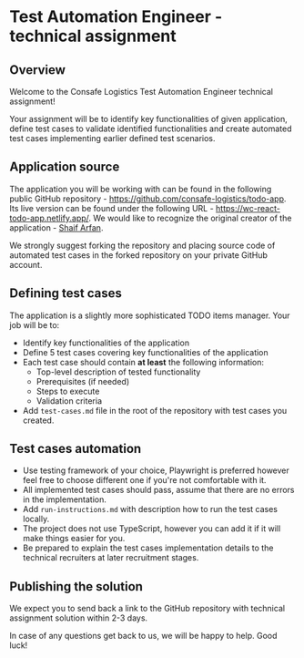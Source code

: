 # Test  Automation Engineer - technical assignment

## Overview

Welcome to the Consafe Logistics Test Automation Engineer technical assignment!

Your assignment will be to identify key functionalities of given application, define test cases to validate identified functionalities and create automated test cases implementing earlier defined test scenarios.

## Application source

The application you will be working with can be found in the following public GitHub repository - https://github.com/consafe-logistics/todo-app. Its live version can be found under the following URL - https://wc-react-todo-app.netlify.app/. We would like to recognize the original creator of the application - [Shaif Arfan](https://github.com/ShaifArfan).

We strongly suggest forking the repository and placing source code of automated test cases in the forked repository on your private GitHub account.

## Defining test cases

The application is a slightly more sophisticated TODO items manager. Your job will be to:

- Identify key functionalities of the application
- Define 5 test cases covering key functionalities of the application
- Each test case should contain **at least** the following information:
  - Top-level description of tested functionality
  - Prerequisites (if needed)
  - Steps to execute 
  - Validation criteria
- Add `test-cases.md` file in the root of the repository with test cases you created.

## Test cases automation

- Use testing framework of your choice, Playwright is preferred however feel free to choose different one if you're not comfortable with it.
- All implemented test cases should pass, assume that there are no errors in the implementation.
- Add  `run-instructions.md` with description how to run the test cases locally.
- The project does not use TypeScript, however you can add it if it will make things easier for you.
- Be prepared to explain the test cases implementation details to the technical recruiters at later recruitment stages.

## Publishing the solution

We expect you to send back a link to the GitHub repository with technical assignment solution within 2-3 days. 

In case of any questions get back to us, we will be happy to help. Good luck!
